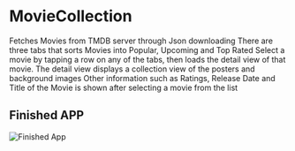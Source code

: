 # MovieCollection

Fetches Movies from TMDB server through Json downloading 
There are three tabs that sorts Movies into Popular, Upcoming and Top Rated
Select a movie by tapping a row on any of the tabs, then loads the detail view of that movie.
The detail view displays a collection view of the posters and background images
Other information such as Ratings, Release Date and Title of the Movie is shown after selecting a movie from the list


## Finished APP

![Finished App](https://media.giphy.com/media/9JcL0Lo2kV4JdStbOl/giphy.gif)

